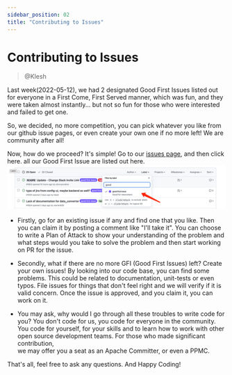 ```yaml
---
sidebar_position: 02
title: "Contributing to Issues"
---
```

# Contributing to Issues
> @Klesh

Last week(2022-05-12), we had 2 designated Good First Issues listed out for everyone
in a First Come, First Served manner, which was fun, and they were taken almost instantly...
but not so fun for those who were interested and failed to get one.

So, we decided, no more competition, you can pick whatever 
you like from our github issue pages, or even create your own one if no more left! 
We are community after all!

Now, how do we proceed? It's simple! Go to our [issues page](https://github.com/apache/incubator-devlake/issues?q=is%3Aopen+is%3Aissue+label%3A%22good+first+issue%22), and then click here. all our Good First Issue are listed out here.
![good first issue](../../img/community/screenshots/issue_page_screenshot.png)

- Firstly, go for an existing issue if any and find one that you like. 
Then you can claim it by posting a comment like "I'll take it".
You can choose to write a Plan of Attack to show your understanding of the problem and 
what steps would you take to solve the problem and then start working on PR for the issue. 

- Secondly, what if there are no more GFI (Good First Issues) left?
Create your own issues! By looking into our code base, 
you can find some problems. This could be related to documentation, unit-tests or even typos. 
File issues for things that don't feel right and we will verify if it is valid concern.
Once the issue is approved, and you claim it, you can work on it. 

- You may ask, why would I go through all these troubles to write code for you? 
You don't code for us, you code for everyone in the community. You code for yourself, 
for your skills and to learn how to work with other open source development teams. For those who made significant contribution,  
we may offer you a seat as an Apache Committer, or even a PPMC.

That's all, feel free to ask any questions. And Happy Coding!
